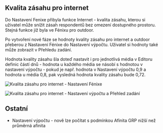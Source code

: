 ﻿---
categories: [fenix]
layout: fenix
---

## Kvalita zásahu pro internet
Do Nastavení Fenixe přibyla funkce Internet - kvalita zásahu, kterou si uživatel může snížit zásah respondentů bez omezení dostupného prostoru. Stejná funkce již byla ve Fénixu pro outdoor.

Po vytvoření nové fáze se hodnoty kvality zásahu pro internet a outdoor přeberou z Nastavení Fénixe do Nastavení výpočtu. Uživatel si hodnoty také může zobrazit v Přehledu zadání.

Hodnota kvality zásahu šla doteď nastavit i pro jednotlivá média v Editoru definic částí dnů - hodnota u každého média se násobí s hodnotou v nastavení výpočtu - pokud je např. hodnota v Nastavení výpočtu 0,9 a hodnota u média 0,8, pak vysledná hodnota kvality zásahu bude 0,72.

![Kvalita zásahu pro internet - Nastavení Fénixe]({{site.url}}/data/kvalitazasahuinternet1.png "Kvalita zásahu pro internet - Nastavení Fénixe")

![Kvalita zásahu pro internet - Nastavení výpočtu a Přehled zadání]({{site.url}}/data/kvalitazasahuinternetfaze.png "Kvalita zásahu pro internet - Nastavení výpočtu a Přehled zadání")


## Ostatní
<ul>
	<li>Nastavení výpočtu - nově lze počítat s podmínkou Afinita GRP nižší než průměrná afinita</li>
</ul>